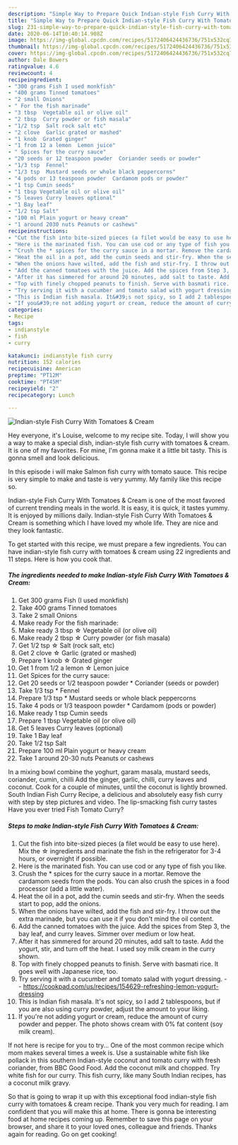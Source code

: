 ```yaml
---
description: "Simple Way to Prepare Quick Indian-style Fish Curry With Tomatoes &amp;amp; Cream"
title: "Simple Way to Prepare Quick Indian-style Fish Curry With Tomatoes &amp;amp; Cream"
slug: 231-simple-way-to-prepare-quick-indian-style-fish-curry-with-tomatoes-and-amp-cream
date: 2020-06-14T10:40:14.908Z
image: https://img-global.cpcdn.com/recipes/5172406424436736/751x532cq70/indian-style-fish-curry-with-tomatoes-cream-recipe-main-photo.jpg
thumbnail: https://img-global.cpcdn.com/recipes/5172406424436736/751x532cq70/indian-style-fish-curry-with-tomatoes-cream-recipe-main-photo.jpg
cover: https://img-global.cpcdn.com/recipes/5172406424436736/751x532cq70/indian-style-fish-curry-with-tomatoes-cream-recipe-main-photo.jpg
author: Dale Bowers
ratingvalue: 4.6
reviewcount: 4
recipeingredient:
- "300 grams Fish I used monkfish"
- "400 grams Tinned tomatoes"
- "2 small Onions"
- " For the fish marinade"
- "3 tbsp  Vegetable oil or olive oil"
- "2 tbsp  Curry powder or fish masala"
- "1/2 tsp  Salt rock salt etc"
- "2 clove  Garlic grated or mashed"
- "1 knob  Grated ginger"
- "1 from 12 a lemon  Lemon juice"
- " Spices for the curry sauce"
- "20 seeds or 12 teaspoon powder  Coriander seeds or powder"
- "1/3 tsp  Fennel"
- "1/3 tsp  Mustard seeds or whole black peppercorns"
- "4 pods or 13 teaspoon powder  Cardamom pods or powder"
- "1 tsp Cumin seeds"
- "1 tbsp Vegetable oil or olive oil"
- "5 leaves Curry leaves optional"
- "1 Bay leaf"
- "1/2 tsp Salt"
- "100 ml Plain yogurt or heavy cream"
- "1 around 2030 nuts Peanuts or cashews"
recipeinstructions:
- "Cut the fish into bite-sized pieces (a filet would be easy to use here). Mix the ☆ ingredients and marinate the fish in the refrigerator for 3-4 hours, or overnight if possible."
- "Here is the marinated fish. You can use cod or any type of fish you like."
- "Crush the * spices for the curry sauce in a mortar. Remove the cardamom seeds from the pods. You can also crush the spices in a food processor (add a little water)."
- "Heat the oil in a pot, add the cumin seeds and stir-fry. When the seeds start to pop, add the onions."
- "When the onions have wilted, add the fish and stir-fry. I throw out the extra marinade, but you can use it if you don&#39;t mind the oil content."
- "Add the canned tomatoes with the juice. Add the spices from Step 3, the bay leaf, and curry leaves. Simmer over medium or low heat."
- "After it has simmered for around 20 minutes, add salt to taste. Add the yogurt, stir, and turn off the heat. I used soy milk cream in the curry shown."
- "Top with finely chopped peanuts to finish. Serve with basmati rice. It goes well with Japanese rice, too."
- "Try serving it with a cucumber and tomato salad with yogurt dressing.  https://cookpad.com/us/recipes/154629-refreshing-lemon-yogurt-dressing"
- "This is Indian fish masala. It&#39;s not spicy, so I add 2 tablespoons, but if you are also using curry powder, adjust the amount to your liking."
- "If you&#39;re not adding yogurt or cream, reduce the amount of curry powder and pepper. The photo shows cream with 0% fat content (soy milk cream)."
categories:
- Recipe
tags:
- indianstyle
- fish
- curry

katakunci: indianstyle fish curry 
nutrition: 152 calories
recipecuisine: American
preptime: "PT12M"
cooktime: "PT45M"
recipeyield: "2"
recipecategory: Lunch

---
```



![Indian-style Fish Curry With Tomatoes &amp; Cream](https://img-global.cpcdn.com/recipes/5172406424436736/751x532cq70/indian-style-fish-curry-with-tomatoes-cream-recipe-main-photo.jpg)

Hey everyone, it's Louise, welcome to my recipe site. Today, I will show you a way to make a special dish, indian-style fish curry with tomatoes &amp; cream. It is one of my favorites. For mine, I'm gonna make it a little bit tasty. This is gonna smell and look delicious.

In this episode i will make Salmon fish curry with tomato sauce. This recipe is very simple to make and taste is very yummy. My family like this recipe so.

Indian-style Fish Curry With Tomatoes &amp; Cream is one of the most favored of current trending meals in the world. It is easy, it is quick, it tastes yummy. It is enjoyed by millions daily. Indian-style Fish Curry With Tomatoes &amp; Cream is something which I have loved my whole life. They are nice and they look fantastic.


To get started with this recipe, we must prepare a few ingredients. You can have indian-style fish curry with tomatoes &amp; cream using 22 ingredients and 11 steps. Here is how you cook that.

<!--inarticleads1-->

##### The ingredients needed to make Indian-style Fish Curry With Tomatoes &amp; Cream:

1. Get 300 grams Fish (I used monkfish)
1. Take 400 grams Tinned tomatoes
1. Take 2 small Onions
1. Make ready  For the fish marinade:
1. Make ready 3 tbsp ☆ Vegetable oil (or olive oil)
1. Make ready 2 tbsp ☆ Curry powder (or fish masala)
1. Get 1/2 tsp ☆ Salt (rock salt, etc)
1. Get 2 clove ☆ Garlic (grated or mashed)
1. Prepare 1 knob ☆ Grated ginger
1. Get 1 from 1/2 a lemon ☆ Lemon juice
1. Get  Spices for the curry sauce:
1. Get 20 seeds or 1/2 teaspoon powder * Coriander (seeds or powder)
1. Take 1/3 tsp * Fennel
1. Prepare 1/3 tsp * Mustard seeds or whole black peppercorns
1. Take 4 pods or 1/3 teaspoon powder * Cardamom (pods or powder)
1. Make ready 1 tsp Cumin seeds
1. Prepare 1 tbsp Vegetable oil (or olive oil)
1. Get 5 leaves Curry leaves (optional)
1. Take 1 Bay leaf
1. Take 1/2 tsp Salt
1. Prepare 100 ml Plain yogurt or heavy cream
1. Take 1 around 20-30 nuts Peanuts or cashews


In a mixing bowl combine the yoghurt, garam masala, mustard seeds, coriander, cumin, chilli Add the ginger, garlic, chilli, curry leaves and coconut. Cook for a couple of minutes, until the coconut is lightly browned. South Indian Fish Curry Recipe, a delicious and absolutely easy fish curry with step by step pictures and video. The lip-smacking fish curry tastes Have you ever tried Fish Tomato Curry? 

<!--inarticleads2-->

##### Steps to make Indian-style Fish Curry With Tomatoes &amp; Cream:

1. Cut the fish into bite-sized pieces (a filet would be easy to use here). Mix the ☆ ingredients and marinate the fish in the refrigerator for 3-4 hours, or overnight if possible.
1. Here is the marinated fish. You can use cod or any type of fish you like.
1. Crush the * spices for the curry sauce in a mortar. Remove the cardamom seeds from the pods. You can also crush the spices in a food processor (add a little water).
1. Heat the oil in a pot, add the cumin seeds and stir-fry. When the seeds start to pop, add the onions.
1. When the onions have wilted, add the fish and stir-fry. I throw out the extra marinade, but you can use it if you don&#39;t mind the oil content.
1. Add the canned tomatoes with the juice. Add the spices from Step 3, the bay leaf, and curry leaves. Simmer over medium or low heat.
1. After it has simmered for around 20 minutes, add salt to taste. Add the yogurt, stir, and turn off the heat. I used soy milk cream in the curry shown.
1. Top with finely chopped peanuts to finish. Serve with basmati rice. It goes well with Japanese rice, too.
1. Try serving it with a cucumber and tomato salad with yogurt dressing. -  - https://cookpad.com/us/recipes/154629-refreshing-lemon-yogurt-dressing
1. This is Indian fish masala. It&#39;s not spicy, so I add 2 tablespoons, but if you are also using curry powder, adjust the amount to your liking.
1. If you&#39;re not adding yogurt or cream, reduce the amount of curry powder and pepper. The photo shows cream with 0% fat content (soy milk cream).


If not here is recipe for you to try… One of the most common recipe which mom makes several times a week is. Use a sustainable white fish like pollack in this southern Indian-style coconut and tomato curry with fresh coriander, from BBC Good Food. Add the coconut milk and chopped. Try white fish for our curry. This fish curry, like many South Indian recipes, has a coconut milk gravy. 

So that is going to wrap it up with this exceptional food indian-style fish curry with tomatoes &amp; cream recipe. Thank you very much for reading. I am confident that you will make this at home. There is gonna be interesting food at home recipes coming up. Remember to save this page on your browser, and share it to your loved ones, colleague and friends. Thanks again for reading. Go on get cooking!
